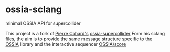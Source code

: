 # ossia-sclang
minimal OSSIA API for supercollider

This project is a fork of [Pierre Cohard's](https://github.com/pchdev) [ossia-supercollider](https://github.com/OSSIA/ossia-supercollider.git)
Form his sclang files, the aim is to provide the same message structure
specific to the [OSSIA](https://github.com/OSSIA/libossia.git) library
and the interactive sequencer [OSSIA/score](https://github.com/OSSIA/score.git)



